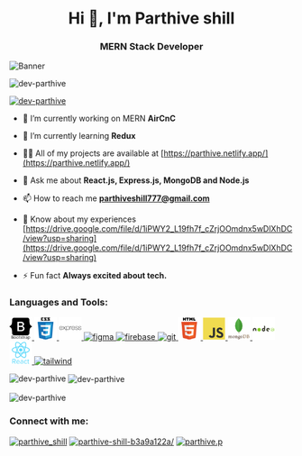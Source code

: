 <h1 align="center">Hi 👋, I'm Parthive shill</h1>
<h3 align="center">MERN Stack Developer</h3>


<img src="https://media.licdn.com/dms/image/D5616AQExoPjjmSdW8A/profile-displaybackgroundimage-shrink_350_1400/0/1673361884566?e=1680134400&v=beta&t=pdxK_7ToBbhC49Boxd_5O23zQ08ntukfkjZoICl9FRw" alt="Banner" width="100%" height="400px">

<p align="left"> <img src="https://komarev.com/ghpvc/?username=dev-parthive&label=Profile%20views&color=0e75b6&style=flat" alt="dev-parthive" /> </p>

<p align="left"> <a href="https://github.com/ryo-ma/github-profile-trophy"><img src="https://github-profile-trophy.vercel.app/?username=dev-parthive" alt="dev-parthive" /></a> </p>

- 🔭 I’m currently working on MERN **AirCnC**

- 🌱 I’m currently learning **Redux**

- 👨‍💻 All of my projects are available at [https://parthive.netlify.app/](https://parthive.netlify.app/)

- 💬 Ask me about **React.js, Express.js, MongoDB and Node.js**

- 📫 How to reach me **parthiveshill777@gmail.com**

- 📄 Know about my experiences [https://drive.google.com/file/d/1iPWY2_L19fh7f_cZrjOOmdnx5wDlXhDC/view?usp=sharing](https://drive.google.com/file/d/1iPWY2_L19fh7f_cZrjOOmdnx5wDlXhDC/view?usp=sharing)

- ⚡ Fun fact **Always excited about tech.**


<h3 align="left">Languages and Tools:</h3>
<p align="left"> <a href="https://getbootstrap.com" target="_blank" rel="noreferrer"> <img src="https://raw.githubusercontent.com/devicons/devicon/master/icons/bootstrap/bootstrap-plain-wordmark.svg" alt="bootstrap" width="40" height="40"/> </a> <a href="https://www.w3schools.com/css/" target="_blank" rel="noreferrer"> <img src="https://raw.githubusercontent.com/devicons/devicon/master/icons/css3/css3-original-wordmark.svg" alt="css3" width="40" height="40"/> </a> <a href="https://expressjs.com" target="_blank" rel="noreferrer"> <img src="https://raw.githubusercontent.com/devicons/devicon/master/icons/express/express-original-wordmark.svg" alt="express" width="40" height="40"/> </a> <a href="https://www.figma.com/" target="_blank" rel="noreferrer"> <img src="https://www.vectorlogo.zone/logos/figma/figma-icon.svg" alt="figma" width="40" height="40"/> </a> <a href="https://firebase.google.com/" target="_blank" rel="noreferrer"> <img src="https://www.vectorlogo.zone/logos/firebase/firebase-icon.svg" alt="firebase" width="40" height="40"/> </a> <a href="https://git-scm.com/" target="_blank" rel="noreferrer"> <img src="https://www.vectorlogo.zone/logos/git-scm/git-scm-icon.svg" alt="git" width="40" height="40"/> </a> <a href="https://www.w3.org/html/" target="_blank" rel="noreferrer"> <img src="https://raw.githubusercontent.com/devicons/devicon/master/icons/html5/html5-original-wordmark.svg" alt="html5" width="40" height="40"/> </a> <a href="https://developer.mozilla.org/en-US/docs/Web/JavaScript" target="_blank" rel="noreferrer"> <img src="https://raw.githubusercontent.com/devicons/devicon/master/icons/javascript/javascript-original.svg" alt="javascript" width="40" height="40"/> </a> <a href="https://www.mongodb.com/" target="_blank" rel="noreferrer"> <img src="https://raw.githubusercontent.com/devicons/devicon/master/icons/mongodb/mongodb-original-wordmark.svg" alt="mongodb" width="40" height="40"/> </a> <a href="https://nodejs.org" target="_blank" rel="noreferrer"> <img src="https://raw.githubusercontent.com/devicons/devicon/master/icons/nodejs/nodejs-original-wordmark.svg" alt="nodejs" width="40" height="40"/> </a> <a href="https://reactjs.org/" target="_blank" rel="noreferrer"> <img src="https://raw.githubusercontent.com/devicons/devicon/master/icons/react/react-original-wordmark.svg" alt="react" width="40" height="40"/> </a> <a href="https://tailwindcss.com/" target="_blank" rel="noreferrer"> <img src="https://www.vectorlogo.zone/logos/tailwindcss/tailwindcss-icon.svg" alt="tailwind" width="40" height="40"/> </a> </p>

<p><img align="left" src="https://github-readme-stats.vercel.app/api/top-langs?username=dev-parthive&show_icons=true&locale=en&layout=compact" alt="dev-parthive" /></p>

<p>&nbsp;<img align="center" src="https://github-readme-stats.vercel.app/api?username=dev-parthive&show_icons=true&locale=en" alt="dev-parthive" /></p>

<p><img align="center" src="https://github-readme-streak-stats.herokuapp.com/?user=dev-parthive&" alt="dev-parthive" /></p>

<h3 align="left">Connect with me:</h3>
<p align="left">
<a href="https://twitter.com/parthive_shill" target="blank"><img align="center" src="https://raw.githubusercontent.com/rahuldkjain/github-profile-readme-generator/master/src/images/icons/Social/twitter.svg" alt="parthive_shill" height="30" width="40" /></a>
<a href="https://linkedin.com/in/parthive-shill-b3a9a122a/" target="blank"><img align="center" src="https://raw.githubusercontent.com/rahuldkjain/github-profile-readme-generator/master/src/images/icons/Social/linked-in-alt.svg" alt="parthive-shill-b3a9a122a/" height="30" width="40" /></a>
<a href="https://fb.com/parthive.p" target="blank"><img align="center" src="https://raw.githubusercontent.com/rahuldkjain/github-profile-readme-generator/master/src/images/icons/Social/facebook.svg" alt="parthive.p" height="30" width="40" /></a>
</p>
